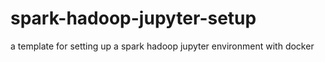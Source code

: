 # spark-hadoop-jupyter-setup
a template for setting up a spark hadoop jupyter environment with docker
